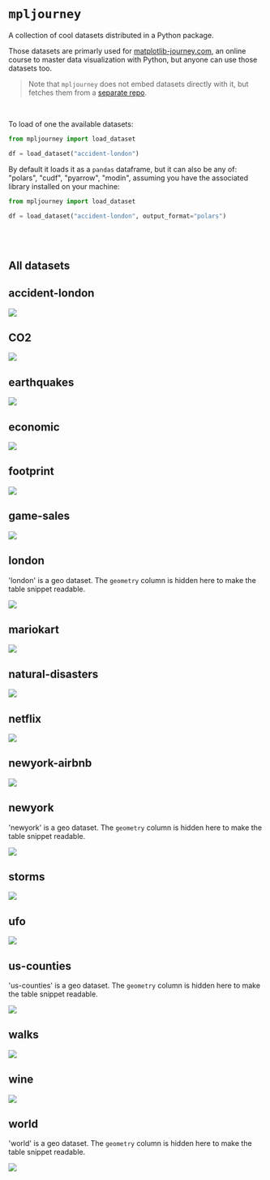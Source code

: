 

<!-- Automatically generated, uses README.qmd to modify README.md -->

# `mpljourney`

A collection of cool datasets distributed in a Python package.

Those datasets are primarly used for
[matplotlib-journey.com](https://www.matplotlib-journey.com/), an online
course to master data visualization with Python, but anyone can use
those datasets too.

> Note that `mpljourney` does not embed datasets directly with it, but
> fetches them from a [separate
> repo](https://github.com/JosephBARBIERDARNAL/data-matplotlib-journey).

<br>

To load of one the available datasets:

``` python
from mpljourney import load_dataset

df = load_dataset("accident-london")
```

By default it loads it as a `pandas` dataframe, but it can also be any
of: "polars", "cudf", "pyarrow", "modin", assuming you have the
associated library installed on your machine:

``` python
from mpljourney import load_dataset

df = load_dataset("accident-london", output_format="polars")
```

<br><br>

## All datasets

## accident-london

![](img/accident-london.png)

## CO2

![](img/CO2.png)

## earthquakes

![](img/earthquakes.png)

## economic

![](img/economic.png)

## footprint

![](img/footprint.png)

## game-sales

![](img/game-sales.png)

## london

'london' is a geo dataset. The `geometry` column is hidden here to make
the table snippet readable.

![](img/london.png)

## mariokart

![](img/mariokart.png)

## natural-disasters

![](img/natural-disasters.png)

## netflix

![](img/netflix.png)

## newyork-airbnb

![](img/newyork-airbnb.png)

## newyork

'newyork' is a geo dataset. The `geometry` column is hidden here to make
the table snippet readable.

![](img/newyork.png)

## storms

![](img/storms.png)

## ufo

![](img/ufo.png)

## us-counties

'us-counties' is a geo dataset. The `geometry` column is hidden here to
make the table snippet readable.

![](img/us-counties.png)

## walks

![](img/walks.png)

## wine

![](img/wine.png)

## world

'world' is a geo dataset. The `geometry` column is hidden here to make
the table snippet readable.

![](img/world.png)
